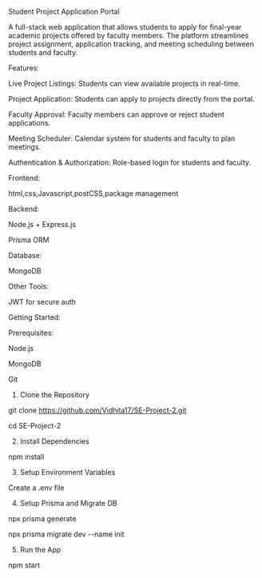 Student Project Application Portal

A full-stack web application that allows students to apply for final-year academic projects offered by faculty members. The platform streamlines project assignment, application tracking, and meeting scheduling between students and faculty.




Features:

 Live Project Listings: Students can view available projects in real-time.

 Project Application: Students can apply to projects directly from the portal.

 Faculty Approval: Faculty members can approve or reject student applications.

 Meeting Scheduler: Calendar system for students and faculty to plan meetings.

 Authentication & Authorization: Role-based login for students and faculty.




Frontend:

html,css,Javascript,postCSS,package management 

Backend:

Node.js + Express.js

Prisma ORM

Database:

MongoDB

Other Tools:

JWT for secure auth




Getting Started:

Prerequisites:

Node.js

MongoDB

Git

1. Clone the Repository

git clone https://github.com/Vidhita17/SE-Project-2.git

cd SE-Project-2

2. Install Dependencies

npm install

3. Setup Environment Variables
   
Create a .env file

4. Setup Prisma and Migrate DB

npx prisma generate

npx prisma migrate dev --name init

5. Run the App

npm start



